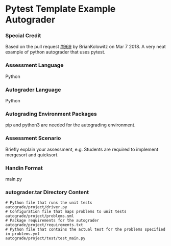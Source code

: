 # Pytest Template Example Autograder

### Special Credit
Based on the pull request [#969](https://github.com/autolab/Autolab/pull/969) by BrianKolowitz on Mar 7 2018. A very neat example of python autograder that uses pytest.

### Assessment Language
Python

### Autograder Language
Python

### Autograding Environment Packages
pip and python3 are needed for the autograding environment.

### Assessment Scenario
Briefly explain your assessment, e.g. Students are required to implement mergesort and quicksort.

### Handin Format
main.py

### autograder.tar Directory Content
```
# Python file that runs the unit tests
autograde/project/driver.py
# Configuration file that maps problems to unit tests
autograde/project/problems.yml
# Package requirements for the autograder
autograde/project/requirements.txt
# Python file that contains the actual test for the problems specified in problems.yml
autograde/project/test/test_main.py
```
